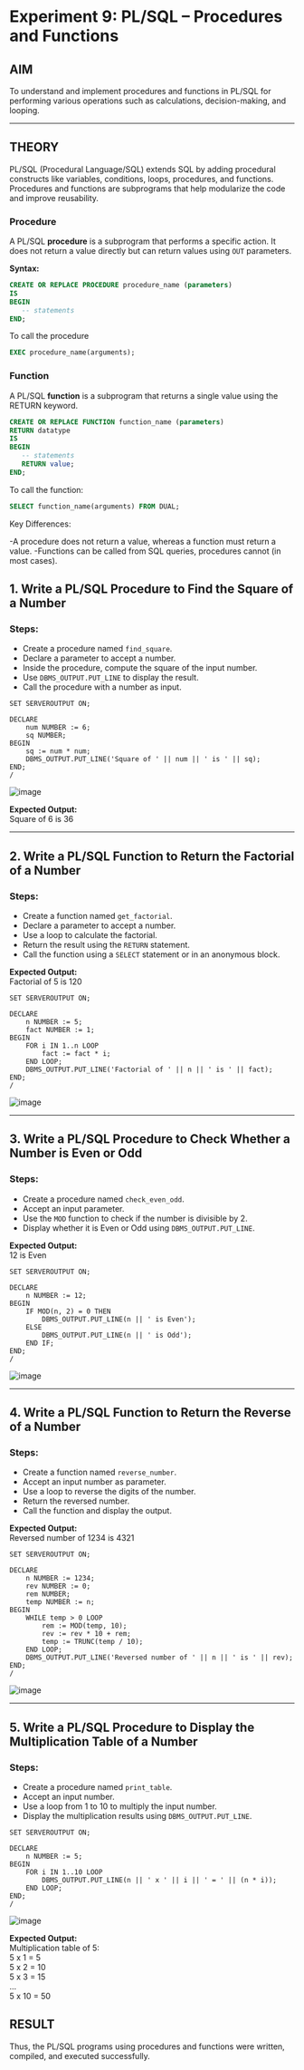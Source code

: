 # Experiment 9: PL/SQL – Procedures and Functions

## AIM
To understand and implement procedures and functions in PL/SQL for performing various operations such as calculations, decision-making, and looping.

---

## THEORY

PL/SQL (Procedural Language/SQL) extends SQL by adding procedural constructs like variables, conditions, loops, procedures, and functions. Procedures and functions are subprograms that help modularize the code and improve reusability.

### **Procedure**
A PL/SQL **procedure** is a subprogram that performs a specific action. It does not return a value directly but can return values using `OUT` parameters.

**Syntax:**
```sql
CREATE OR REPLACE PROCEDURE procedure_name (parameters)
IS
BEGIN
   -- statements
END;
```

To call the procedure

```sql
EXEC procedure_name(arguments);
```

### **Function**
A PL/SQL **function** is a subprogram that returns a single value using the RETURN keyword.

```sql
CREATE OR REPLACE FUNCTION function_name (parameters)
RETURN datatype
IS
BEGIN
   -- statements
   RETURN value;
END;
```

To call the function:

```sql
SELECT function_name(arguments) FROM DUAL;
```

Key Differences:

-A procedure does not return a value, whereas a function must return a value.
-Functions can be called from SQL queries, procedures cannot (in most cases).

## 1. Write a PL/SQL Procedure to Find the Square of a Number

### Steps:
- Create a procedure named `find_square`.
- Declare a parameter to accept a number.
- Inside the procedure, compute the square of the input number.
- Use `DBMS_OUTPUT.PUT_LINE` to display the result.
- Call the procedure with a number as input.
```
SET SERVEROUTPUT ON;

DECLARE
    num NUMBER := 6;
    sq NUMBER;
BEGIN
    sq := num * num;
    DBMS_OUTPUT.PUT_LINE('Square of ' || num || ' is ' || sq);
END;
/
```
![image](https://github.com/user-attachments/assets/0b0a3e7e-0423-431d-b471-92cdfedce1be)

**Expected Output:**  
Square of 6 is 36

---

## 2. Write a PL/SQL Function to Return the Factorial of a Number

### Steps:
- Create a function named `get_factorial`.
- Declare a parameter to accept a number.
- Use a loop to calculate the factorial.
- Return the result using the `RETURN` statement.
- Call the function using a `SELECT` statement or in an anonymous block.

**Expected Output:**  
Factorial of 5 is 120
```
SET SERVEROUTPUT ON;

DECLARE
    n NUMBER := 5;
    fact NUMBER := 1;
BEGIN
    FOR i IN 1..n LOOP
        fact := fact * i;
    END LOOP;
    DBMS_OUTPUT.PUT_LINE('Factorial of ' || n || ' is ' || fact);
END;
/
```
![image](https://github.com/user-attachments/assets/99d5a156-7682-4145-b0f6-8075a0671102)


---

## 3. Write a PL/SQL Procedure to Check Whether a Number is Even or Odd

### Steps:
- Create a procedure named `check_even_odd`.
- Accept an input parameter.
- Use the `MOD` function to check if the number is divisible by 2.
- Display whether it is Even or Odd using `DBMS_OUTPUT.PUT_LINE`.

**Expected Output:**  
12 is Even
```
SET SERVEROUTPUT ON;

DECLARE
    n NUMBER := 12;
BEGIN
    IF MOD(n, 2) = 0 THEN
        DBMS_OUTPUT.PUT_LINE(n || ' is Even');
    ELSE
        DBMS_OUTPUT.PUT_LINE(n || ' is Odd');
    END IF;
END;
/

```
![image](https://github.com/user-attachments/assets/3665f28a-d9e5-48de-a68f-03faa7f6d5f9)

---

## 4. Write a PL/SQL Function to Return the Reverse of a Number

### Steps:
- Create a function named `reverse_number`.
- Accept an input number as parameter.
- Use a loop to reverse the digits of the number.
- Return the reversed number.
- Call the function and display the output.

**Expected Output:**  
Reversed number of 1234 is 4321
```
SET SERVEROUTPUT ON;

DECLARE
    n NUMBER := 1234;
    rev NUMBER := 0;
    rem NUMBER;
    temp NUMBER := n;
BEGIN
    WHILE temp > 0 LOOP
        rem := MOD(temp, 10);
        rev := rev * 10 + rem;
        temp := TRUNC(temp / 10);
    END LOOP;
    DBMS_OUTPUT.PUT_LINE('Reversed number of ' || n || ' is ' || rev);
END;
/
```
![image](https://github.com/user-attachments/assets/97bbbf15-bdd8-4c1e-99a8-ed66d9894e43)


---

## 5. Write a PL/SQL Procedure to Display the Multiplication Table of a Number

### Steps:
- Create a procedure named `print_table`.
- Accept an input number.
- Use a loop from 1 to 10 to multiply the input number.
- Display the multiplication results using `DBMS_OUTPUT.PUT_LINE`.

```
SET SERVEROUTPUT ON;

DECLARE
    n NUMBER := 5;
BEGIN
    FOR i IN 1..10 LOOP
        DBMS_OUTPUT.PUT_LINE(n || ' x ' || i || ' = ' || (n * i));
    END LOOP;
END;
/
```
![image](https://github.com/user-attachments/assets/351e1825-d500-4c24-92e7-924ef9536ca4)

**Expected Output:**  
Multiplication table of 5:  
5 x 1 = 5  
5 x 2 = 10  
5 x 3 = 15  
...  
5 x 10 = 50

## RESULT
Thus, the PL/SQL programs using procedures and functions were written, compiled, and executed successfully.
